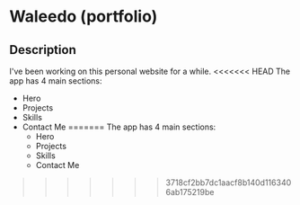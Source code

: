 # Waleedo (portfolio)

## Description

I've been working on this personal website for a while.
<<<<<<< HEAD
The app has 4 main sections:

- Hero
- Projects
- Skills
- Contact Me
=======
  The app has 4 main sections: 
  - Hero 
  - Projects
  - Skills
  - Contact Me 
>>>>>>> 3718cf2bb7dc1aacf8b140d1163406ab175219be
